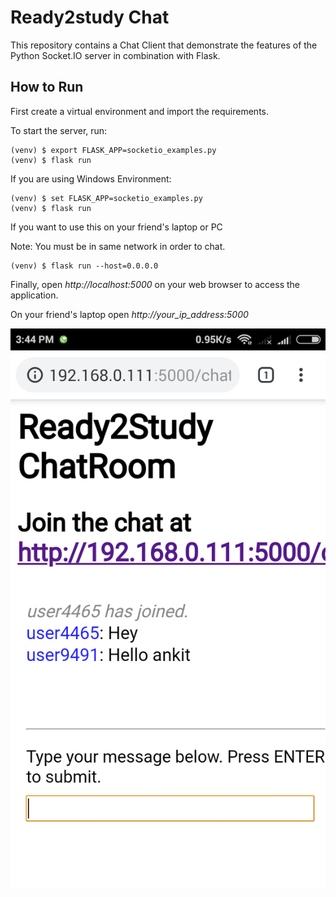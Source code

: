 # Ready2study Chat

This repository contains a Chat Client that demonstrate the features of the
Python Socket.IO server in combination with Flask.

## How to Run

First create a virtual environment and import the requirements.



To start the server, run:

```
(venv) $ export FLASK_APP=socketio_examples.py
(venv) $ flask run
```

If you are using Windows Environment:

```
(venv) $ set FLASK_APP=socketio_examples.py
(venv) $ flask run
```

If you want to use this on your friend's laptop or PC

Note: You must be in same network in order to chat.

```
(venv) $ flask run --host=0.0.0.0
```

Finally, open _http://localhost:5000_ on your web browser to access the
application.

On your friend's laptop open _http://your_ip_address:5000_

<p align="center">
  <img src="a.png" width="600px" alt="">
</p>


